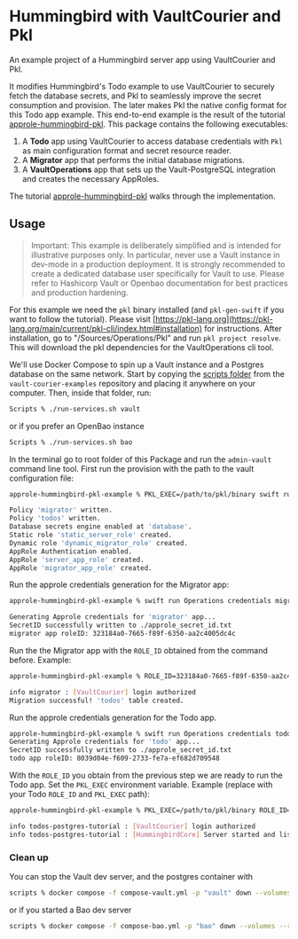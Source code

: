 #  Hummingbird with VaultCourier and Pkl

An example project of a Hummingbird server app using VaultCourier and Pkl.

It modifies Hummingbird's Todo example to use VaultCourier to securely fetch the database secrets, and Pkl to seamlessly improve the secret consumption and provision. The later makes Pkl the native config format for this Todo app example. This end-to-end example is the result of the tutorial [approle-hummingbird-pkl](https://swiftpackageindex.com/vault-courier/vault-courier/main/tutorials/vaultcourier/approle-hummingbird-pkl). This package contains the following executables:

1. A **Todo** app using VaultCourier to access database credentials with `Pkl` as main configuration format and secret resource reader.
2. A **Migrator** app that performs the initial database migrations.
3. A **VaultOperations** app that sets up the Vault-PostgreSQL integration and creates the necessary AppRoles.

The tutorial [approle-hummingbird-pkl](https://swiftpackageindex.com/vault-courier/vault-courier/main/tutorials/vaultcourier/approle-hummingbird-pkl) walks through the implementation.

## Usage

> Important: This example is deliberately simplified and is intended for illustrative purposes only. In particular, never use a Vault instance in dev-mode in a production deployment. It is strongly recommended to create a dedicated database user specifically for Vault to use. Please refer to Hashicorp Vault or Openbao documentation for best practices and production hardening.

For this example we need the `pkl` binary installed (and `pkl-gen-swift` if you want to follow the tutorial). Please visit [https://pkl-lang.org](https://pkl-lang.org/main/current/pkl-cli/index.html#installation) for instructions. After installation, go to "/Sources/Operations/Pkl" and run `pkl project resolve`. This will download the pkl dependencies for the VaultOperations cli tool.

We'll use Docker Compose to spin up a Vault instance and a Postgres database on the same network. Start by copying the [scripts folder](https://github.com/vault-courier/vault-courier-examples/tree/main/scripts) from the `vault-courier-examples` repository and placing it anywhere on your computer. Then, inside that folder, run:

```sh
Scripts % ./run-services.sh vault
```

or if you prefer an OpenBao instance

```sh
Scripts % ./run-services.sh bao
```

In the terminal go to root folder of this Package and run the `admin-vault` command line tool. First run the provision with the path to the vault configuration file:

```sh
approle-hummingbird-pkl-example % PKL_EXEC=/path/to/pkl/binary swift run Operations provision Sources/Operations/Pkl/Stage/vaultAdminConfig.pkl

Policy 'migrator' written.
Policy 'todos' written.
Database secrets engine enabled at 'database'.
Static role 'static_server_role' created.
Dynamic role 'dynamic_migrator_role' created.
AppRole Authentication enabled.
AppRole 'server_app_role' created.
AppRole 'migrator_app_role' created.
```

Run the approle credentials generation for the Migrator app:

```sh
approle-hummingbird-pkl-example % swift run Operations credentials migrator Sources/Operations/Pkl/Stage/vaultAdminConfig.pkl

Generating Approle credentials for 'migrator' app...
SecretID successfully written to ./approle_secret_id.txt
migrator app roleID: 323184a0-7665-f89f-6350-aa2c4005dc4c
```

Run the the Migrator app with the `ROLE_ID` obtained from the command before. Example:

```sh
approle-hummingbird-pkl-example % ROLE_ID=323184a0-7665-f89f-6350-aa2c4005dc4c SECRET_ID_FILEPATH=./approle_secret_id.txt swift run Migrator

info migrator : [VaultCourier] login authorized
Migration successful! 'todos' table created.
```

Run the approle credentials generation for the Todo app.

```sh
approle-hummingbird-pkl-example % swift run Operations credentials todo Sources/Operations/Pkl/Stage/vaultAdminConfig.pkl
Generating Approle credentials for 'todo' app...
SecretID successfully written to ./approle_secret_id.txt
todo app roleID: 8039d04e-f609-2733-fe7a-ef682d709548
```

With the `ROLE_ID` you obtain from the previous step we are ready to run the Todo app. Set the `PKL_EXEC` environment variable. Example (replace with your Todo `ROLE_ID` and `PKL_EXEC` path):

```sh
approle-hummingbird-pkl-example % PKL_EXEC=/path/to/pkl/binary ROLE_ID=8039d04e-f609-2733-fe7a-ef682d709548 SECRET_ID_FILEPATH=./approle_secret_id.txt swift run App

info todos-postgres-tutorial : [VaultCourier] login authorized
info todos-postgres-tutorial : [HummingbirdCore] Server started and listening on 127.0.0.1:8080
```

### Clean up

You can stop the Vault dev server, and the postgres container with

```sh
scripts % docker compose -f compose-vault.yml -p "vault" down --volumes --remove-orphans
```

or if you started a Bao dev server

```sh
scripts % docker compose -f compose-bao.yml -p "bao" down --volumes --remove-orphans
```

